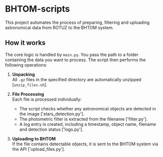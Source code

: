 # BHTOM-scripts

This project automates the process of preparing, filtering and uploading astronomical data from ROTUZ to the BHTOM system.

## How it works

The core logic is handled by `main.py`. You pass the path to a folder containing the data you want to process. The script then performs the following operations:

1. **Unpacking**  
   All `.gz` files in the specified directory are automatically unzipped [`unzip_files.sh`].

2. **File Processing**  
   Each file is processed individually:
   - The script checks whether any astronomical objects are detected in the image ['stars_detection.py'].
   - The photometric filter is extracted from the filename ['filter.py'].
   - A log entry is created, including a timestamp, object name, filename and detection status ['logs.py'].

3. **Uploading to BHTOM**  
   If the file contains detectable objects, it is sent to the BHTOM system via the API ['upload_files.py'].
